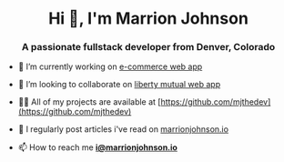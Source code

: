 <h1 align="center">Hi 👋, I'm Marrion Johnson</h1>
<h3 align="center">A passionate fullstack developer from Denver, Colorado</h3>

- 🔭 I’m currently working on [e-commerce web app](https://ecomie.netlify.app)

- 👯 I’m looking to collaborate on [liberty mutual web app](https://lbm.netlify.app)

- 👨‍💻 All of my projects are available at [https://github.com/mjthedev](https://github.com/mjthedev)

- 📝 I regularly post articles i've read on [marrionjohnson.io](marrionjohnson.io)

- 📫 How to reach me **i@marrionjohnson.io**

